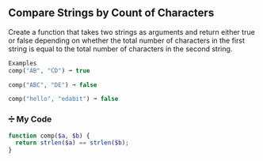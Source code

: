 ## Compare Strings by Count of Characters

Create a function that takes two strings as arguments and return either true or false depending on whether the total number of characters in the first string is equal to the total number of characters in the second string.
```php
Examples
comp("AB", "CD") ➞ true

comp("ABC", "DE") ➞ false

comp("hello", "edabit") ➞ false
```
### ➗ My Code
```php
function comp($a, $b) {
  return strlen($a) == strlen($b);
}
```
